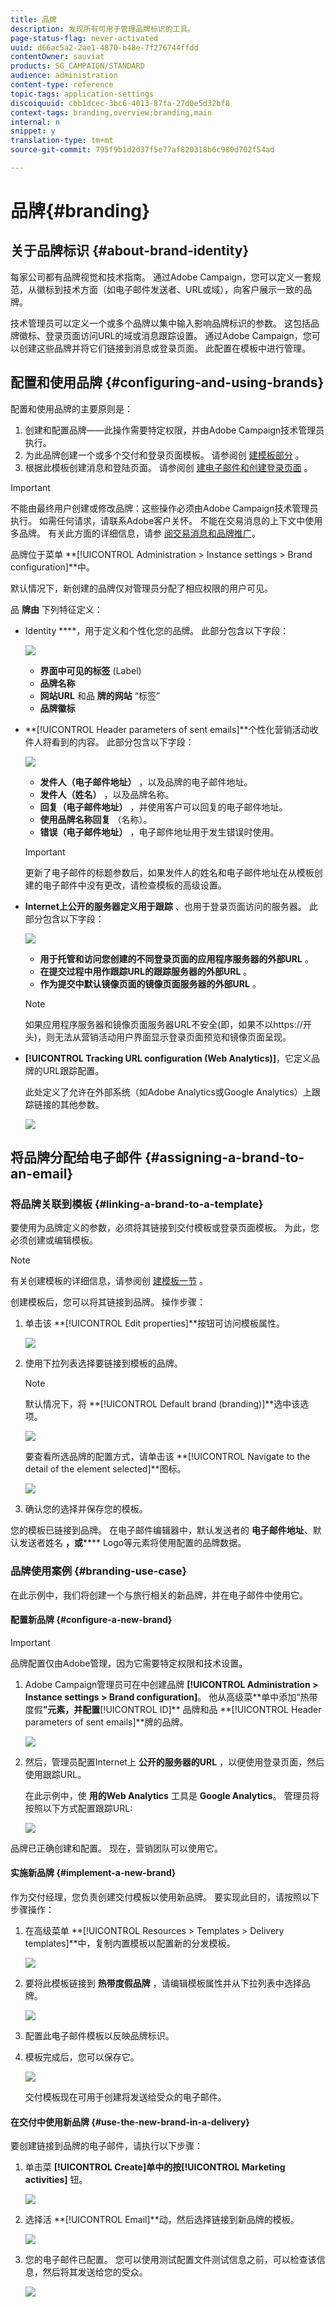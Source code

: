 ```yaml
---
title: 品牌
description: 发现所有可用于管理品牌标识的工具。
page-status-flag: never-activated
uuid: d66ac5a2-2ae1-4870-b48e-7f276744ffdd
contentOwner: sauviat
products: SG_CAMPAIGN/STANDARD
audience: administration
content-type: reference
topic-tags: application-settings
discoiquuid: cbb1dcec-3bc6-4013-87fa-27d0e5d32bf8
context-tags: branding,overview;branding,main
internal: n
snippet: y
translation-type: tm+mt
source-git-commit: 795f9b1d2d37f5e77af820318b6c980d702f54ad

---
```



# 品牌{#branding}

## 关于品牌标识 {#about-brand-identity}

每家公司都有品牌视觉和技术指南。 通过Adobe Campaign，您可以定义一套规范，从徽标到技术方面（如电子邮件发送者、URL或域），向客户展示一致的品牌。

技术管理员可以定义一个或多个品牌以集中输入影响品牌标识的参数。 这包括品牌徽标、登录页面访问URL的域或消息跟踪设置。 通过Adobe Campaign，您可以创建这些品牌并将它们链接到消息或登录页面。 此配置在模板中进行管理。

## 配置和使用品牌 {#configuring-and-using-brands}

配置和使用品牌的主要原则是：

1. 创建和配置品牌——此操作需要特定权限，并由Adobe Campaign技术管理员执行。
1. 为此品牌创建一个或多个交付和登录页面模板。 请参阅创 [建模板部分](../../start/using/marketing-activity-templates.md) 。
1. 根据此模板创建消息和登陆页面。 请参阅创 [建电子邮件](../../channels/using/creating-an-email.md)[和创建登录页面](../../channels/using/designing-a-landing-page.md) 。

>[!IMPORTANT]
>
>不能由最终用户创建或修改品牌：这些操作必须由Adobe Campaign技术管理员执行。 如需任何请求，请联系Adobe客户关怀。 不能在交易消息的上下文中使用多品牌。 有关此方面的详细信息，请参 [阅交易消息和品牌推广](../../channels/using/about-transactional-messaging.md#permissions-and-branding)。

品牌位于菜单 **[!UICONTROL Administration > Instance settings > Brand configuration]**中。

默认情况下，新创建的品牌仅对管理员分配了相应权限的用户可见。

品 **牌由** 下列特征定义：

* Identity ****，用于定义和个性化您的品牌。 此部分包含以下字段：

   ![](assets/branding_01.png)

   * **界面中可见的标签** (Label)
   * **品牌名称**
   * **网站URL** 和品 **牌的网站** “标签”
   * **品牌徽标**

* **[!UICONTROL Header parameters of sent emails]**个性化营销活动收件人将看到的内容。 此部分包含以下字段：

   ![](assets/branding_04_header.png)

   * **发件人（电子邮件地址）** ，以及品牌的电子邮件地址。
   * **发件人（姓名）** ，以及品牌名称。
   * **回复（电子邮件地址）** ，并使用客户可以回复的电子邮件地址。
   * **使用品牌名称回复** （名称）。
   * **错误（电子邮件地址）** ，电子邮件地址用于发生错误时使用。
   >[!IMPORTANT]
   >
   >更新了电子邮件的标题参数后，如果发件人的姓名和电子邮件地址在从模板创建的电子邮件中没有更改，请检查模板的高级设置。

* **Internet上公开的服务器定义用于跟踪** 、也用于登录页面访问的服务器。 此部分包含以下字段：

   ![](assets/configure_branding_04.png)

   * **用于托管和访问您创建的不同登录页面的应用程序服务器的外部URL** 。
   * **在提交过程中用作跟踪URL的跟踪服务器的外部URL** 。
   * **作为提交中默认镜像页面的镜像页面服务器的外部URL** 。
   >[!NOTE]
   >
   >如果应用程序服务器和镜像页面服务器URL不安全(即，如果不以https://开头)，则无法从营销活动用户界面显示登录页面预览和镜像页面呈现。

* **[!UICONTROL Tracking URL configuration (Web Analytics)]**，它定义品牌的URL跟踪配置。

   此处定义了允许在外部系统（如Adobe Analytics或Google Analytics）上跟踪链接的其他参数。

   ![](assets/branding_05.png)

## 将品牌分配给电子邮件 {#assigning-a-brand-to-an-email}

### 将品牌关联到模板 {#linking-a-brand-to-a-template}

要使用为品牌定义的参数，必须将其链接到交付模板或登录页面模板。 为此，您必须创建或编辑模板。

>[!NOTE]
>
>有关创建模板的详细信息，请参阅创 [建模板一节](../../start/using/marketing-activity-templates.md) 。

创建模板后，您可以将其链接到品牌。 操作步骤：

1. 单击该 **[!UICONTROL Edit properties]**按钮可访问模板属性。

   ![](assets/branding_04.png)

1. 使用下拉列表选择要链接到模板的品牌。

   >[!NOTE]
   >
   >默认情况下，将 **[!UICONTROL Default brand (branding)]**选中该选项。

   ![](assets/branding_05.png)

   要查看所选品牌的配置方式，请单击该 **[!UICONTROL Navigate to the detail of the element selected]**图标。

   ![](assets/branding_06.png)

1. 确认您的选择并保存您的模板。

您的模板已链接到品牌。 在电子邮件编辑器中，默认发送者的 **电子邮件地址**、默认发送者姓名 **，或****** Logo等元素将使用配置的品牌数据。

### 品牌使用案例 {#branding-use-case}

在此示例中，我们将创建一个与旅行相关的新品牌，并在电子邮件中使用它。

#### 配置新品牌 {#configure-a-new-brand}

>[!IMPORTANT]
>
>品牌配置仅由Adobe管理，因为它需要特定权限和技术设置。

1. Adobe Campaign管理员可在中创建品牌 **[!UICONTROL Administration > Instance settings > Brand configuration]**。 他从高级菜**&#x200B;单中添加“热带度假&#x200B;**”元素，并配置**[!UICONTROL ID]** 品牌和品 **[!UICONTROL Header parameters of sent emails]**牌的品牌。

   ![](assets/branding_07.png)

1. 然后，管理员配置Internet上 **公开的服务器的URL** ，以便使用登录页面，然后使用跟踪URL。

   在此示例中，使 **用的Web Analytics** 工具是 **Google Analytics**。 管理员将按照以下方式配置跟踪URL:

   ![](assets/branding_12.png)

品牌已正确创建和配置。 现在，营销团队可以使用它。

#### 实施新品牌 {#implement-a-new-brand}

作为交付经理，您负责创建交付模板以使用新品牌。 要实现此目的，请按照以下步骤操作：

1. 在高级菜单 **[!UICONTROL Resources > Templates > Delivery templates]**中，复制内置模板以配置新的分发模板。

   ![](assets/branding_08.png)

1. 要将此模板链接到 **热带度假品牌** ，请编辑模板属性并从下拉列表中选择品牌。

   ![](assets/branding_09.png)

1. 配置此电子邮件模板以反映品牌标识。
1. 模板完成后，您可以保存它。

   ![](assets/branding_10.png)

   交付模板现在可用于创建将发送给受众的电子邮件。

#### 在交付中使用新品牌 {#use-the-new-brand-in-a-delivery}

要创建链接到品牌的电子邮件，请执行以下步骤：

1. 单击菜 **[!UICONTROL Create]**单中的按**[!UICONTROL Marketing activities]** 钮。

   ![](assets/branding_14.png)

1. 选择活 **[!UICONTROL Email]**动，然后选择链接到新品牌的模板。

   ![](assets/branding_15.png)

1. 您的电子邮件已配置。 您可以使用测试配置文件测试信息之前，可以检查该信息，然后将其发送给您的受众。

   ![](assets/branding_16.png)

